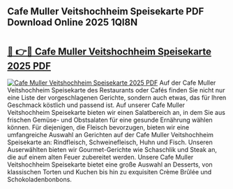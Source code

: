 ## Cafe Muller Veitshochheim Speisekarte PDF Download Online 2025 1Ql8N

# <h2><a href="http://gc73rs.nevu.top/?p=Cafe+Muller+Veitshochheim+Speisekarte">🔗 👉🔴 Cafe Muller Veitshochheim Speisekarte 2025 PDF</a></h2>

[![Cafe Muller Veitshochheim Speisekarte 2025 PDF](https://i.imgur.com/dBaPXMq.png)](http://gc73rs.nevu.top/?p=Cafe+Muller+Veitshochheim+Speisekarte)
Auf der Cafe Muller Veitshochheim Speisekarte des Restaurants oder Cafés finden Sie nicht nur eine Liste der vorgeschlagenen Gerichte, sondern auch etwas, das für Ihren Geschmack köstlich und passend ist. Auf unserer Cafe Muller Veitshochheim Speisekarte bieten wir einen Salatbereich an, in dem Sie aus frischen Gemüse- und Obstsalaten für eine gesunde Ernährung wählen können. Für diejenigen, die Fleisch bevorzugen, bieten wir eine umfangreiche Auswahl an Gerichten auf der Cafe Muller Veitshochheim Speisekarte an: Rindfleisch, Schweinefleisch, Huhn und Fisch. Unseren Auserwählten bieten wir Gourmet-Gerichte wie Schaschlik und Steak an, die auf einem alten Feuer zubereitet werden. Unsere Cafe Muller Veitshochheim Speisekarte bietet eine große Auswahl an Desserts, von klassischen Torten und Kuchen bis hin zu exquisiten Crème Brûlée und Schokoladenbonbons.

